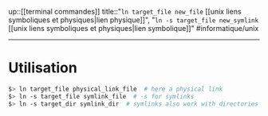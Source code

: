 up::[[terminal commandes]]
title::"`ln target_file new_file` [[unix liens symboliques et physiques|lien physique]]", "`ln -s target_file new_symlink` [[unix liens symboliques et physiques|lien symbolique]]"
#informatique/unix 

----

# Utilisation
```bash
$> ln target_file physical_link_file  # here a physical link
$> ln -s target_file symlink_file  # -s for symlinks 
$> ln -s target_dir symlink_dir  # symlinks also work with directories

